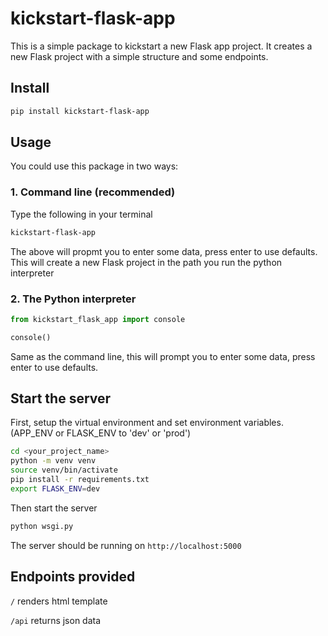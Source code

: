 # kickstart-flask-app

This is a simple package to kickstart a new Flask app project.
It creates a new Flask project with a simple structure and some endpoints.

## Install

```bash
pip install kickstart-flask-app
```

## Usage

You could use this package in two ways:

### 1. Command line (recommended)

Type the following in your terminal

```bash
kickstart-flask-app
```

The above will propmt you to enter some data, press enter to use defaults.
This will create a new Flask project in the path you run the python interpreter

### 2. The Python interpreter

```py
from kickstart_flask_app import console

console()

```

Same as the command line, this will prompt you to enter some data, press enter to use defaults.

## Start the server

First, setup the virtual environment and set environment variables. (APP_ENV or FLASK_ENV to 'dev' or 'prod')

```bash
cd <your_project_name>
python -m venv venv
source venv/bin/activate
pip install -r requirements.txt
export FLASK_ENV=dev
```

Then start the server

```bash
python wsgi.py
```

The server should be running on `http://localhost:5000`

## Endpoints provided

`/` renders html template

`/api` returns json data
